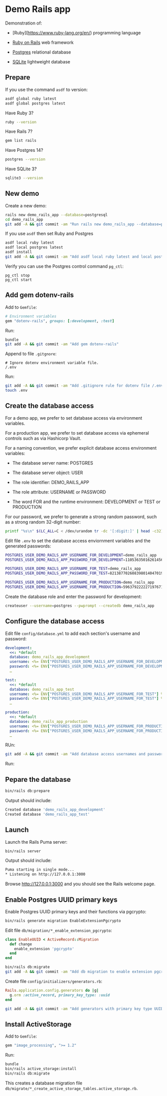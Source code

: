 # Demo Rails app

Demonstration of:

* [Ruby][https://www.ruby-lang.org/en/) programming language

* [Ruby on Rails](https://rubyonrails.org) web framework

* [Postgres](https://www.postgresql.org) relational database

* [SQLite](https://www.sqlite.org/index.html) lightweight database


## Prepare

If you use the command `asdf` to version:

```sh
asdf global ruby latest
asdf global postgres latest
```

Have Ruby 3?

```sh
ruby --version
```

Have Rails 7?

```sh
gem list rails
```

Have Postgres 14?

```sh
postgres --version
```

Have SQLite 3?

```sh
sqlite3 --version
```


## New demo

Create a new demo:

```sh
rails new demo_rails_app --database=postgresql
cd demo_rails_app
git add -A && git commit -am "Run rails new demo_rails_app --database=postgresql"
```

If you use `asdf` then set Ruby and Postgres

```sh
asdf local ruby latest
asdf local postgres latest
asdf install
git add -A && git commit -am "Add asdf local ruby latest and local postgres latest"
```

Verify you can use the Postgres control command `pg_ctl`:

```
pg_ctl stop
pg_ctl start
```


## Add gem dotenv-rails

Add to `Gemfile`:

```ruby
# Environment variables
gem "dotenv-rails", groups: [:development, :test]
```

Run:

```sh
bundle
git add -A && git commit -am "Add gem dotenv-rails"
```

Append to file `.gitgnore`:

```gitignore
# Ignore dotenv environment variable file.
/.env
```

Run:

```sh
git add -A && git commit -am "Add .gitignore rule for dotenv file /.env"
touch .env
```


## Create the database access

For a demo app, we prefer to set database access via environment variables.

For a production app, we prefer to set database access via ephemeral controls such as via Hashicorp Vault.

For a naming convention, we prefer explicit database access environment variables:

* The database server name: POSTGRES

* The database server object: USER

* The role identifier: DEMO_RAILS_APP

* The role attribute: USERNAME or PASSWORD

* The word FOR and the runtime environment: DEVELOPMENT or TEST or PRODUCTION

For our password, we prefer to generate a strong random password, such as a strong random 32-digit number:

```sh
printf "%s\n" $(LC_ALL=C < /dev/urandom tr -dc '[:digit:]' | head -c32)
```

Edit file `.env` to set the database access enviornment variables and the generated passwords:

```sh
POSTGRES_USER_DEMO_RAILS_APP_USERNAME_FOR_DEVELOPMENT=demo_rails_app
POSTGRES_USER_DEMO_RAILS_APP_PASSWORD_FOR_DEVELOPMENT=11053635016261456248726591454979

POSTGRES_USER_DEMO_RAILS_APP_USERNAME_FOR_TEST=demo_rails_app
POSTGRES_USER_DEMO_RAILS_APP_PASSWORD_FOR_TEST=82138770260839801404701988766919

POSTGRES_USER_DEMO_RAILS_APP_USERNAME_FOR_PRODUCTION=demo_rails_app
POSTGRES_USER_DEMO_RAILS_APP_USERNAME_FOR_PRODUCTION=59637922222719767183438989864425
```

Create the database role and enter the password for development:

```sh
createuser --username=postgres --pwprompt --createdb demo_rails_app
```


## Configure the database access

Edit file `config/database.yml` to add each section's username and password:

```yaml
development:
  <<: *default
  database: demo_rails_app_development
  username: <%= ENV["POSTGRES_USER_DEMO_RAILS_APP_USERNAME_FOR_DEVELOPMENT"] %>
  password: <%= ENV["POSTGRES_USER_DEMO_RAILS_APP_USERNAME_FOR_DEVELOPMENT"] %>
  …

test:
  <<: *default
  database: demo_rails_app_test
  username: <%= ENV["POSTGRES_USER_DEMO_RAILS_APP_USERNAME_FOR_TEST"] %>
  password: <%= ENV["POSTGRES_USER_DEMO_RAILS_APP_USERNAME_FOR_TEST"] %>
  …

production:
  <<: *default
  database: demo_rails_app_production
  username: <%= ENV["POSTGRES_USER_DEMO_RAILS_APP_USERNAME_FOR_PRODUCTION"] %>
  password: <%= ENV["POSTGRES_USER_DEMO_RAILS_APP_USERNAME_FOR_PRODUCTION"] %>
  …
```

RUn:

```sh
git add -A && git commit -am "Add database access usernames and passwords"
```
Run:


## Pepare the database

```sh
bin/rails db:prepare
```

Output should include:

```sh
Created database 'demo_rails_app_development'
Created database 'demo_rails_app_test'
```


## Launch

Launch the Rails Puma server:

```sh
bin/rails server
```

Output should include:

```sh
Puma starting in single mode...
* Listening on http://127.0.0.1:3000
```

Browse <http://127.0.0.1:3000> and you should see the Rails welcome page.


## Enable Postgres UUID primary keys

Enable Postgres UUID primary keys and their functions via pgcrypto:

```sh
bin/rails generate migration EnableExtensionPgcrypto
```

Edit file `db/migration/*_enable_extension_pgcrypto`:

```ruby
class EnableUUID < ActiveRecord::Migration
  def change
    enable_extension 'pgcrypto'
  end
end
```

```sh
bin/rails db:migrate
git add -A && git commit -am "Add db migration to enable extension pgcrypto"
```

Create file `config/initializers/generators.rb`:

```ruby
Rails.application.config.generators do |g|
  g.orm :active_record, primary_key_type: :uuid
end
```

```sh
git add -A && git commit -am "Add generators with primary key type UUID"
```


## Install ActiveStorage

Add to `Gemfile`:

```ruby
gem "image_processing", ">= 1.2"
```

Run:

```sh
bundle
bin/rails active_storage:install
bin/rails db:migrate
```

This creates a database migration file `db/migrate/*_create_active_storage_tables.active_storage.rb`.
